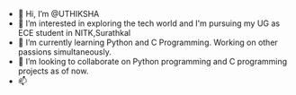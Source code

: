 - 👋 Hi, I’m @UTHIKSHA
- 👀 I’m interested in exploring the tech world and I'm pursuing my UG as ECE student in NITK,Surathkal 
- 🌱 I’m currently learning Python and C Programming. Working on other passions simultaneously. 
- 💞️ I’m looking to collaborate on Python programming and C programming projects as of now.
- 📫 

<!---
UTHIKSHA/UTHIKSHA is a ✨ special ✨ repository because its `README.md` (this file) appears on your GitHub profile.
You can click the Preview link to take a look at your changes.
--->
